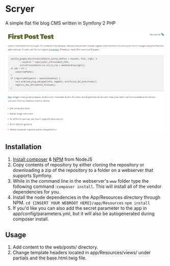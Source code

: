 # Scryer

A simple flat file blog CMS written in Symfony 2 PHP

![screenshot](https://github.com/MarkBerube/Scryer/blob/master/screenshot.jpg)

## Installation

1. [Install composer](https://getcomposer.org/download/) & [NPM](https://nodejs.org/en/) from NodeJS
2. Copy contents of repository by either cloning the repository or downloading a zip of the repository to a folder on a webserver that supports Symfony.
3. While in the command line in the webserver's `www` folder type the following command :`composer install`. This will install all of the vendor dependencies for you.
4. Install the node dependencies in the App/Resources directory through NPM. `cd {INSERT YOUR WEBROOT HERE}/app/Resources` `npm install`
5. If you'd like you can also add the secret parameter to the app in app/config/parameters.yml, but it will also be autogenerated during composer install.


## Usage

1. Add content to the web/posts/ directory.
2. Change template headers located in app/Resources/views/ under partials and the base.html.twig file.